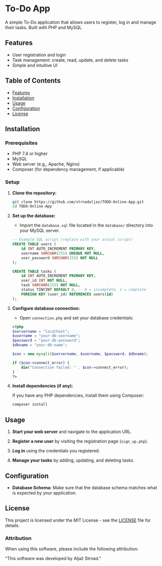 # To-Do App

A simple To-Do application that allows users to register, log in and manage their tasks. Built with PHP and MySQL

## Features

- User registration and login
- Task management: create, read, update, and delete tasks
- Simple and intuitive UI

## Table of Contents

- [Features](#features)
- [Installation](#installation)
- [Usage](#usage)
- [Configuration](#configuration)
- [License](#license)

## Installation

### Prerequisites

- PHP 7.4 or higher
- MySQL
- Web server (e.g., Apache, Nginx)
- Composer (for dependency management, if applicable)

### Setup

1. **Clone the repository:**

    ```bash
    git clone https://github.com/strnadaljaz/TODO-Online-App.git
    cd TODO-Online-App
    ```

2. **Set up the database:**

    - Import the `database.sql` file located in the `database/` directory into your MySQL server.

    ```sql
    -- Example SQL script (replace with your actual script)
    CREATE TABLE users (
        id INT AUTO_INCREMENT PRIMARY KEY,
        username VARCHAR(255) UNIQUE NOT NULL,
        user_password VARCHAR(255) NOT NULL
    );

    CREATE TABLE tasks (
        id INT AUTO_INCREMENT PRIMARY KEY,
        user_id INT NOT NULL,
        task VARCHAR(255) NOT NULL,
        status TINYINT DEFAULT 0, -- 0 = incomplete, 1 = complete
        FOREIGN KEY (user_id) REFERENCES users(id)
    );
    ```

3. **Configure database connection:**

    - Open `connection.php` and set your database credentials:

    ```php
    <?php
    $servername = "localhost";
    $username = "your-db-username";
    $password = "your-db-password";
    $dbname = "your-db-name";

    $con = new mysqli($servername, $username, $password, $dbname);

    if ($con->connect_error) {
        die("Connection failed: " . $con->connect_error);
    }
    ?>
    ```

4. **Install dependencies (if any):**

    If you have any PHP dependencies, install them using Composer:

    ```bash
    composer install
    ```

## Usage

1. **Start your web server** and navigate to the application URL.

2. **Register a new user** by visiting the registration page (`sign_up.php`).

3. **Log in** using the credentials you registered.

4. **Manage your tasks** by adding, updating, and deleting tasks.

## Configuration

- **Database Schema:** Make sure that the database schema matches what is expected by your application.

## License

This project is licensed under the MIT License - see the [LICENSE](LICENSE) file for details.

### Attribution

When using this software, please include the following attribution:

"This software was developed by Aljaž Strnad."

